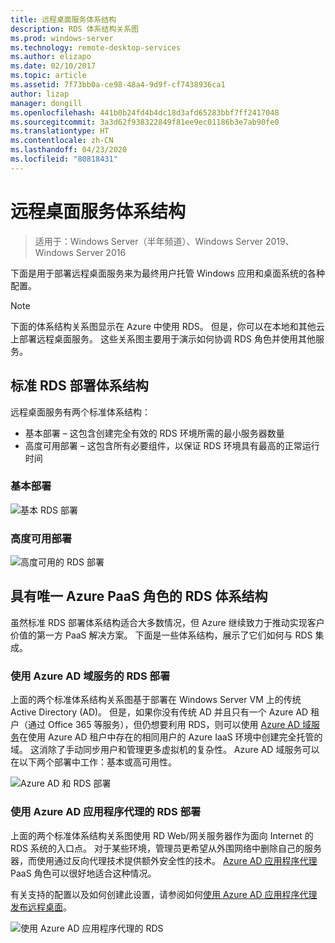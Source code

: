 ```yaml
---
title: 远程桌面服务体系结构
description: RDS 体系结构关系图
ms.prod: windows-server
ms.technology: remote-desktop-services
ms.author: elizapo
ms.date: 02/10/2017
ms.topic: article
ms.assetid: 7f73bb0a-ce98-48a4-9d9f-cf7438936ca1
author: lizap
manager: dongill
ms.openlocfilehash: 441b0b24fd4b4dc18d3afd65283bbf7ff2417048
ms.sourcegitcommit: 3a3d62f938322849f81ee9ec01186b3e7ab90fe0
ms.translationtype: HT
ms.contentlocale: zh-CN
ms.lasthandoff: 04/23/2020
ms.locfileid: "80818431"
---
```

# <a name="remote-desktop-services-architecture"></a>远程桌面服务体系结构

>适用于：Windows Server（半年频道）、Windows Server 2019、Windows Server 2016

下面是用于部署远程桌面服务来为最终用户托管 Windows 应用和桌面系统的各种配置。

>[!NOTE]
> 下面的体系结构关系图显示在 Azure 中使用 RDS。 但是，你可以在本地和其他云上部署远程桌面服务。 这些关系图主要用于演示如何协调 RDS 角色并使用其他服务。

## <a name="standard-rds-deployment-architectures"></a>标准 RDS 部署体系结构

远程桌面服务有两个标准体系结构：
-    基本部署 – 这包含创建完全有效的 RDS 环境所需的最小服务器数量
-    高度可用部署 – 这包含所有必要组件，以保证 RDS 环境具有最高的正常运行时间

### <a name="basic-deployment"></a>基本部署

![基本 RDS 部署](./media/basic-rds.png)

### <a name="highly-available-deployment"></a>高度可用部署

![高度可用的 RDS 部署](./media/ha-rds.png)

## <a name="rds-architectures-with-unique-azure-paas-roles"></a>具有唯一 Azure PaaS 角色的 RDS 体系结构

虽然标准 RDS 部署体系结构适合大多数情况，但 Azure 继续致力于推动实现客户价值的第一方 PaaS 解决方案。 下面是一些体系结构，展示了它们如何与 RDS 集成。

### <a name="rds-deployment-with-azure-ad-domain-services"></a>使用 Azure AD 域服务的 RDS 部署

上面的两个标准体系结构关系图基于部署在 Windows Server VM 上的传统 Active Directory (AD)。 但是，如果你没有传统 AD 并且只有一个 Azure AD 租户（通过 Office 365 等服务），但仍想要利用 RDS，则可以使用 [Azure AD 域服务](https://docs.microsoft.com/azure/active-directory-domain-services/active-directory-ds-overview)在使用 Azure AD 租户中存在的相同用户的 Azure IaaS 环境中创建完全托管的域。 这消除了手动同步用户和管理更多虚拟机的复杂性。 Azure AD 域服务可以在以下两个部署中工作：基本或高可用性。

![Azure AD 和 RDS 部署](./media/aadds-rds.png)

### <a name="rds-deployment-with-azure-ad-application-proxy"></a>使用 Azure AD 应用程序代理的 RDS 部署

上面的两个标准体系结构关系图使用 RD Web/网关服务器作为面向 Internet 的 RDS 系统的入口点。 对于某些环境，管理员更希望从外围网络中删除自己的服务器，而使用通过反向代理技术提供额外安全性的技术。 [Azure AD 应用程序代理](https://docs.microsoft.com/azure/active-directory/active-directory-application-proxy-get-started) PaaS 角色可以很好地适合这种情况。

有关支持的配置以及如何创建此设置，请参阅如何[使用 Azure AD 应用程序代理发布远程桌面](/azure/active-directory/application-proxy-publish-remote-desktop)。

![使用 Azure AD 应用程序代理的 RDS](./media/aadappproxy-rds.png)
